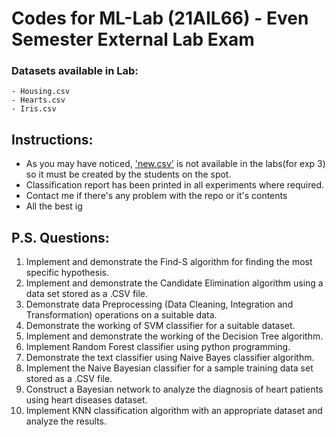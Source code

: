 # Codes for ML-Lab (21AIL66) - Even Semester External Lab Exam

### Datasets available in Lab:
    - Housing.csv
    - Hearts.csv
    - Iris.csv

## Instructions:
* As you may have noticed, ['new.csv'](./new.csv) is not available in the labs(for exp 3) so it must be created by the students on the spot.
* Classification report has been printed in all experiments where required.
* Contact me if there's any problem with the repo or it's contents
* All the best ig

## P.S. Questions:
1.	Implement and demonstrate the Find-S algorithm for finding the most specific hypothesis.
2.	Implement and demonstrate the Candidate Elimination algorithm using a data set stored as a .CSV file.
3.	Demonstrate data Preprocessing (Data Cleaning, Integration and Transformation) operations on a suitable data.
4.	Demonstrate the working of SVM classifier for a suitable dataset.
5.	Implement and demonstrate the working of the Decision Tree algorithm.
6.	Implement Random Forest classifier using python programming.
7.	Demonstrate the text classifier using Naive Bayes classifier algorithm.
8.	Implement the Naive Bayesian classifier for a sample training data set stored as a .CSV file.
9.	Construct a Bayesian network to analyze the diagnosis of heart patients using heart diseases dataset.
10.	Implement KNN classification algorithm with an appropriate dataset and analyze the results.
